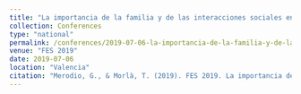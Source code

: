 ```yaml
---
title: "La importancia de la familia y de las interacciones sociales en la trata de seres humanos con fines de explotación sexual"
collection: Conferences
type: "national"
permalink: /conferences/2019-07-06-la-importancia-de-la-familia-y-de-las-interacciones-sociales-en-la-trata-de-seres-humanos-con-fines-de-explotacion-sexual
venue: "FES 2019"
date: 2019-07-06
location: "Valencia"
citation: "Merodio, G., & Morlà, T. (2019). FES 2019. La importancia de la familia y de las interacciones sociales en la trata de seres humanos con fines de explotación sexual (3-6 juliol, Valencia)"
---
```

